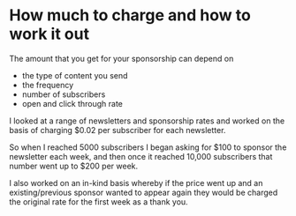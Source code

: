 # How much to charge and how to work it out

The amount that you get for your sponsorship can depend on

* the type of content you send
* the frequency
* number of subscribers
* open and click through rate

I looked at a range of newsletters and sponsorship rates and worked on the basis of charging $0.02 per subscriber for each newsletter.

So when I reached 5000 subscribers I began asking for $100 to sponsor the newsletter each week, and then once it reached 10,000 subscribers that number went up to $200 per week.

I also worked on an in-kind basis whereby if the price went up and an existing/previous sponsor wanted to appear again they would be charged the original rate for the first week as a thank you.

